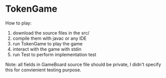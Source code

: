 # TokenGame


How to play:

1. download the source files in the src/
2. compile them with javac or any IDE
3. run TokenGame to play the game
4. interact with the game with stdin
5. run Test to perform implementation test


Note: all fields in GameBoard source file should be private, I didn't specify this for convienient testing purpose. 
